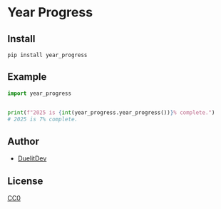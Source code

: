 # Year Progress

## Install

`pip install year_progress`

## Example

```python
import year_progress


print(f"2025 is {int(year_progress.year_progress())}% complete.")
# 2025 is 7% complete.
```

## Author

- [DuelitDev](https://github.com/DuelitDev)

## License

[CC0](https://creativecommons.org/publicdomain/zero/1.0/deed.en)
